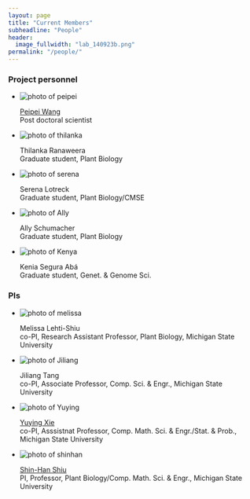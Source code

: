 ```yaml
---
layout: page
title: "Current Members"
subheadline: "People"
header:
  image_fullwidth: "lab_140923b.png"
permalink: "/people/"
---
```


<head>
  <base href="https://ShiuLab.github.io/images/people/">
</head>

<H3>Project personnel</H3>
<ul class="small-block-grid-2 medium-block-grid-3 large-block-grid-4">
  <li><img src="peipei.jpg" alt='photo of peipei'><p><a href="https://peipeiwang6.github.io/">Peipei Wang</a><br>Post doctoral scientist</p></li>
  <li><img src="thilanka.jpg" alt='photo of thilanka'><p>Thilanka Ranaweera<br>Graduate student, Plant Biology</p></li>
  <li><img src="Serena.png" alt='photo of serena'><p>Serena Lotreck<br>Graduate student, Plant Biology/CMSE</p></li>
  <li><img src="Ally.png" alt='photo of Ally'><p> Ally Schumacher<br>Graduate student, Plant Biology</p></li>
  <li><img src="Kenya.png" alt='photo of Kenya'><p> Kenia Segura Abá<br>Graduate student, Genet. & Genome Sci.</p></li>
</ul>

<html>
<body>
<H3>PIs</H3>
<ul class="small-block-grid-2 medium-block-grid-3 large-block-grid-4">
  <li><img src="melissa.jpg" alt='photo of melissa'><p>Melissa Lehti-Shiu<br>co-PI, Research Assistant Professor, Plant Biology, Michigan State University</p></li>
  <li><img src="https://www.cse.msu.edu/~tangjili/jiliang.jpg" alt='photo of Jiliang'><p>Jiliang Tang<br>co-PI, Associate Professor, Comp. Sci. & Engr., Michigan State University</p></li>
  <li><img src="https://stt.natsci.msu.edu/sites/_stt/cache/file/B534D110-865A-42CD-B49A029C612832DB_medium.jpg" alt='photo of Yuying'><p><a href="people/Shiu">Yuying Xie</a><br>co-PI, Asssistnat Professor, Comp. Math. Sci. & Engr./Stat. & Prob., Michigan State University</p></li>
  <li><img src="shinhan.png" alt='photo of shinhan'><p><a href="people/Shiu">Shin-Han Shiu</a><br>PI, Professor, Plant Biology/Comp. Math. Sci. & Engr., Michigan State University</p></li>
</ul>

</body>
</html>
